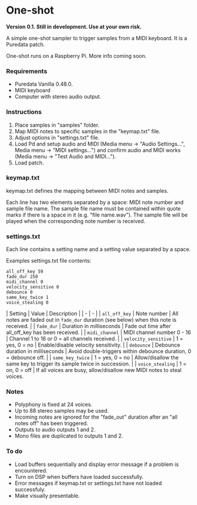 # One-shot

**Version 0.1. Still in development. Use at your own risk.**

A simple one-shot sampler to trigger samples from a MIDI keyboard. It is a Puredata patch.

One-shot runs on a Raspberry Pi. More info coming soon.

### Requirements

- Puredata Vanilla 0.48.0.
- MIDI keyboard
- Computer with stereo audio output.

### Instructions

1. Place samples in "samples" folder.
2. Map MIDI notes to specific samples in the "keymap.txt" file.
3. Adjust options in "settings.txt" file.
4. Load Pd and setup audio and MIDI (Media menu -> "Audio Settings...", Media menu -> "MIDI settings...") and confirm audio and MIDI works (Media menu -> "Test Audio and MIDI...").
5. Load patch.

### keymap.txt

keymap.txt defines the mapping between MIDI notes and samples.

Each line has two elements separated by a space: MIDI note number and sample file name. The sample file name must be contained within quote marks if there is a space in it (e.g. "file name.wav"). The sample file will be played when the corresponding note number is received.

### settings.txt

Each line contains a setting name and a setting value separated by a space.

Examples settings.txt file contents:
```
all_off_key 59
fade_dur 250
midi_channel 0
velocity_sensitive 0
debounce 0
same_key_twice 1
voice_stealing 0
```

| Setting | Value | Description |
| - | - |
| `all_off_key` | Note number | All notes are faded out in `fade_dur` duration (see below) when this note is received. |
| `fade_dur` | Duration in milliseconds | Fade out time after all_off_key has been received. |
| `midi_channel` | MIDI channel number 0 - 16 | Channel 1 to 16 or 0 = all channels received. |
| `velocity_sensitive` | 1 = yes, 0 = no | Enable/disable velocity sensitivity. |
| `debounce` | Debounce duration in milliseconds | Avoid double-triggers within debounce duration, 0 = debounce off. |
| `same_key_twice` | 1 = yes, 0 = no | Allow/disallow the same key to trigger its sample twice in succession. |
| `voice_stealing` | 1 = on, 0 = off | If all voices are busy, allow/disallow new MIDI notes to steal voices.

### Notes

- Polyphony is fixed at 24 voices.
- Up to 88 stereo samples may be used.
- Incoming notes are ignored for the "fade_out" duration after an "all notes off" has been triggered.
- Outputs to audio outputs 1 and 2.
- Mono files are duplicated to outputs 1 and 2.

### To do

- Load buffers sequentially and display error message if a problem is encountered.
- Turn on DSP when buffers have loaded successfully.
- Error messages if keymap.txt or settings.txt have not loaded successfuly.
- Make visually presentable.

